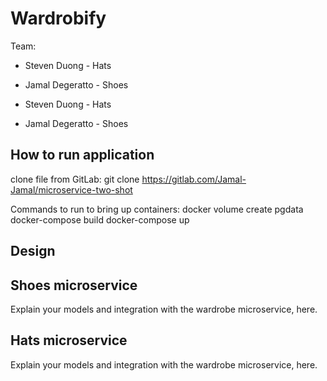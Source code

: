 # Wardrobify

Team:
* Steven Duong - Hats
* Jamal Degeratto - Shoes

* Steven Duong - Hats
* Jamal Degeratto - Shoes


## How to run application

clone file from GitLab: git clone https://gitlab.com/Jamal-Jamal/microservice-two-shot

Commands to run to bring up containers:
docker volume create pgdata
docker-compose build
docker-compose up

## Design


## Shoes microservice

Explain your models and integration with the wardrobe
microservice, here.



## Hats microservice

Explain your models and integration with the wardrobe
microservice, here.
